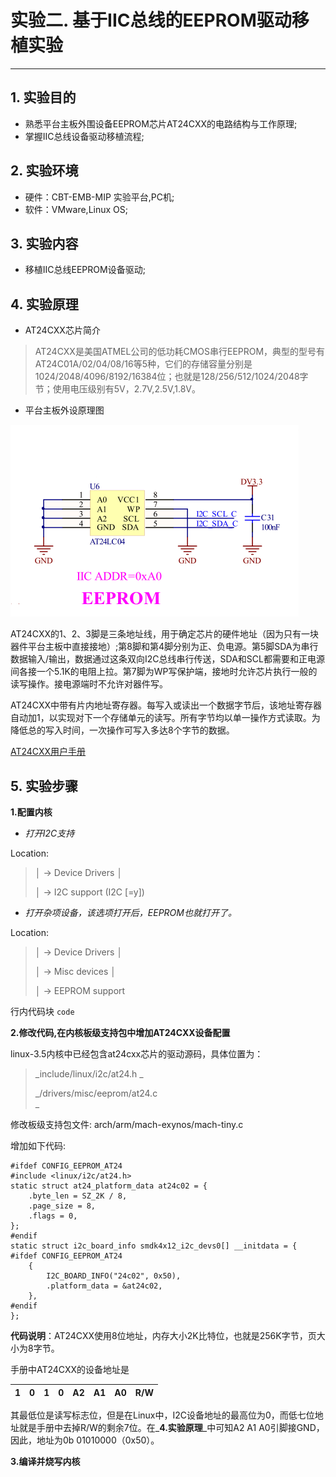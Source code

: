 # 实验二. 基于IIC总线的EEPROM驱动移植实验

---

## 1. 实验目的

* 熟悉平台主板外围设备EEPROM芯片AT24CXX的电路结构与工作原理;
* 掌握IIC总线设备驱动移植流程;

## 2. 实验环境

* 硬件：CBT-EMB-MIP 实验平台,PC机;
* 软件：VMware,Linux OS;

## 3. 实验内容

* 移植IIC总线EEPROM设备驱动;

## 4. 实验原理

* AT24CXX芯片简介

> AT24CXX是美国ATMEL公司的低功耗CMOS串行EEPROM，典型的型号有AT24C01A/02/04/08/16等5种，它们的存储容量分别是1024/2048/4096/8192/16384位；也就是128/256/512/1024/2048字节；使用电压级别有5V，2.7V,2.5V,1.8V。

* 平台主板外设原理图

![](/chapter4/experiment02/AT24.png)

AT24CXX的1、2、3脚是三条地址线，用于确定芯片的硬件地址（因为只有一块器件平台主板中直接接地）;第8脚和第4脚分别为正、负电源。第5脚SDA为串行数据输入/输出，数据通过这条双向I2C总线串行传送，SDA和SCL都需要和正电源间各接一个5.1K的电阻上拉。第7脚为WP写保护端，接地时允许芯片执行一般的读写操作。接电源端时不允许对器件写。

AT24CXX中带有片内地址寄存器。每写入或读出一个数据字节后，该地址寄存器自动加1，以实现对下一个存储单元的读写。所有字节均以单一操作方式读取。为降低总的写入时间，一次操作可写入多达8个字节的数据。

[AT24CXX用户手册](/pdf/AT24C08.pdf)

## 5. 实验步骤

**1.配置内核**

* _打开I2C支持_

Location:

> │     -&gt; Device Drivers                                                                             │
>
> │       -&gt; I2C support \(I2C \[=y\]\)

* _打开杂项设备，该选项打开后，EEPROM也就打开了。_

Location:

> │     -&gt; Device Drivers                                                                             │
>
> │       -&gt; Misc devices                                                                             │
>
> │         -&gt; EEPROM support

行内代码块 `code`

**2.修改代码,在内核板级支持包中增加AT24CXX设备配置**

linux-3.5内核中已经包含at24cxx芯片的驱动源码，具体位置为：

> _include/linux/i2c/at24.h _
>
> _/drivers/misc/eeprom/at24.c  
> _

修改板级支持包文件: arch/arm/mach-exynos/mach-tiny.c

增加如下代码:

```
#ifdef CONFIG_EEPROM_AT24
#include <linux/i2c/at24.h>
static struct at24_platform_data at24c02 = {
    .byte_len = SZ_2K / 8,
    .page_size = 8,
    .flags = 0,
};
#endif
static struct i2c_board_info smdk4x12_i2c_devs0[] __initdata = {
#ifdef CONFIG_EEPROM_AT24
    {
        I2C_BOARD_INFO("24c02", 0x50),
        .platform_data = &at24c02,
    },
#endif
};
```

**代码说明**：AT24CXX使用8位地址，内存大小2K比特位，也就是256K字节，页大小为8字节。

手册中AT24CXX的设备地址是

| 1 | 0 | 1 | 0 | A2 | A1 | A0 | R/W |
| :---: | :---: | :---: | :---: | :---: | :---: | :---: | :---: |


其最低位是读写标志位，但是在Linux中，I2C设备地址的最高位为0，而低七位地址就是手册中去掉R/W的剩余7位。在_**4.实验原理**_中可知A2 A1 A0引脚接GND，因此，地址为0b 01010000（0x50）。

**3.编译并烧写内核**



